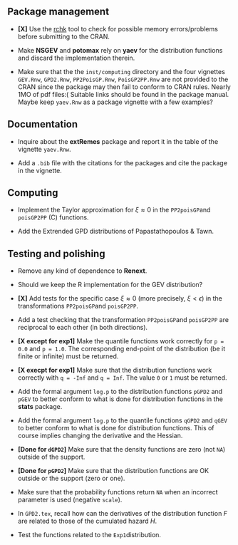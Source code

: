 Package management
------------------

-   **\[X\]** Use the
    [rchk](https://developer.r-project.org/Blog/public/2019/04/18/common-protect-errors/)
    tool to check for possible memory errors/problems before submitting
    to the CRAN.

-   Make **NSGEV** and **potomax** rely on **yaev** for the distribution
    functions and discard the implementation therein.

-   Make sure that the the `inst/computing` directory and the four
    vignettes `GEV.Rnw`, `GPD2.Rnw`, `PP2PoisGP.Rnw`, `PoisGP2PP.Rnw`
    are not provided to the CRAN since the package may then fail to
    conform to CRAN rules. Nearly 1MO of pdf files:( Suitable links
    should be found in the package manual. Maybe keep `yaev.Rnw` as a
    package vignette with a few examples?

Documentation
-------------

-   Inquire about the **extRemes** package and report it in the table of
    the vignette `yaev.Rnw`.

-   Add a `.bib` file with the citations for the packages and cite the
    package in the vignette.

Computing
---------

-   Implement the Taylor approximation for *ξ* ≈ 0 in the `PP2poisGP`and
    `poisGP2PP` (C) functions.

-   Add the Extrended GPD distributions of Papastathopoulos & Tawn.

Testing and polishing
---------------------

-   Remove any kind of dependence to **Renext**.

-   Should we keep the R implementation for the GEV distribution?

-   **\[X\]** Add tests for the specific case *ξ* ≈ 0 (more precisely,
    *ξ* &lt; *ϵ*) in the transformations `PP2poisGP`and `poisGP2PP`.

-   Add a test checking that the transformation `PP2poisGP`and
    `poisGP2PP` are reciprocal to each other (in both directions).

-   **\[X except for exp1\]** Make the quantile functions work correctly
    for `p = 0.0` and `p = 1.0`. The corresponding end-point of the
    distribution (be it finite or infinite) must be returned.

-   **\[X execpt for exp1\]** Make sure that the distribution functions
    work correctly with `q = -Inf` and `q = Inf`. The value `0` or `1`
    must be returned.

-   Add the formal argument `log.p` to the distribution functions
    `pGPD2` and `pGEV` to better conform to what is done for
    distribution functions in the **stats** package.

-   Add the formal argument `log.p` to the quantile functions `qGPD2`
    and `qGEV` to better conform to what is done for distribution
    functions. This of course implies changing the derivative and the
    Hessian.

-   **\[Done for `dGPD2`\]** Make sure that the density functions are
    zero (not `NA`) outside of the support.

-   **\[Done for `pGPD2`\]** Make sure that the distribution functions
    are OK outside or the support (zero or one).

-   Make sure that the probability functions return `NA` when an
    incorrect parameter is used (negative `scale`).

-   In `GPD2.tex`, recall how can the derivatives of the distribution
    function *F* are related to those of the cumulated hazard *H*.

-   Test the functions related to the `Exp1`distribution.
